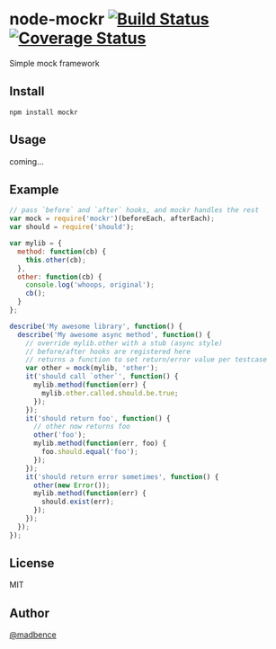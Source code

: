 node-mockr [![Build Status](https://travis-ci.org/madbence/node-mockr.png)](https://travis-ci.org/madbence/node-mockr) [![Coverage Status](https://coveralls.io/repos/madbence/node-mockr/badge.png)](https://coveralls.io/r/madbence/node-mockr)
==========

Simple mock framework

## Install

```
npm install mockr
```

## Usage

coming...

## Example

```js
// pass `before` and `after` hooks, and mockr handles the rest
var mock = require('mockr')(beforeEach, afterEach);
var should = require('should');

var mylib = {
  method: function(cb) {
    this.other(cb);
  },
  other: function(cb) {
    console.log('whoops, original');
    cb();
  }
};

describe('My awesome library', function() {
  describe('My awesome async method', function() {
    // override mylib.other with a stub (async style)
    // before/after hooks are registered here
    // returns a function to set return/error value per testcase
    var other = mock(mylib, 'other');
    it('should call `other`', function() {
      mylib.method(function(err) {
        mylib.other.called.should.be.true;
      });
    });
    it('should return foo', function() {
      // other now returns foo
      other('foo');
      mylib.method(function(err, foo) {
        foo.should.equal('foo');
      });
    });
    it('should return error sometimes', function() {
      other(new Error());
      mylib.method(function(err) {
        should.exist(err);
      });
    });
  });
});
```

## License

MIT

## Author

[@madbence](http://twitter.com/madbence)
